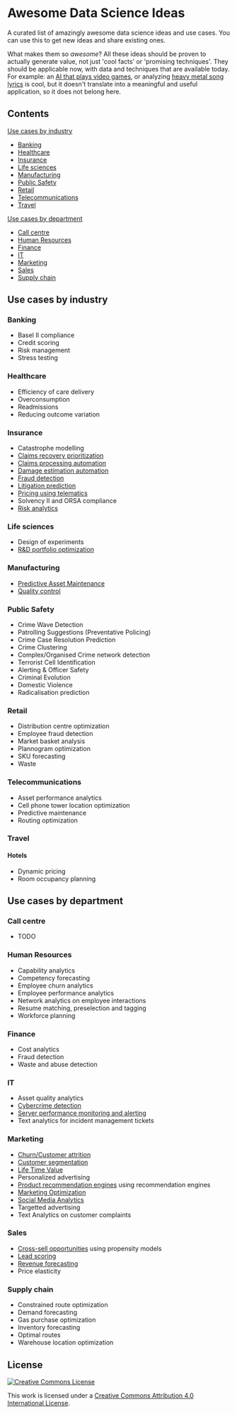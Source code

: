 # Awesome Data Science Ideas

A curated list of amazingly awesome data science ideas and use cases.
You can use this to get new ideas and share existing ones.

What makes them so _awesome_? All these ideas should be proven to actually generate value, not just 'cool facts' or 'promising techniques'. They should be applicable now, with data and techniques that are available today. For example: an [AI that plays video games](http://www.wired.co.uk/article/google-deepmind-atari), or analyzing [heavy metal song lyrics](http://www.degeneratestate.org/posts/2016/Apr/20/heavy-metal-and-natural-language-processing-part-1/) is cool, but it doesn't translate into a meaningful and useful application, so it does not belong here. 

## Contents
[Use cases by industry](#use-cases-by-industry)
- [Banking](#banking)
- [Healthcare](#healthcare)
- [Insurance](#insurance)
- [Life sciences](#life-sciences)
- [Manufacturing](#manufacturing)
- [Public Safety](#public-safety)
- [Retail](#retail)
- [Telecommunications](#telecommunications)
- [Travel](#travel)
  
[Use cases by department](#use-cases-by-department)

- [Call centre](#call-centre)
- [Human Resources](#human-resources)
- [Finance](#finance)
- [IT](#it)
- [Marketing](#marketing)
- [Sales](#sales)
- [Supply chain](#supply-chain)
  

## Use cases by industry
### Banking

- Basel II compliance
- Credit scoring
- Risk management
- Stress testing


### Healthcare
- Efficiency of care delivery
- Overconsumption
- Readmissions
- Reducing outcome variation

### Insurance
- Catastrophe modelling
- [Claims recovery prioritization](https://cdn2.hubspot.net/hubfs/2176909/Elder-Research-Case-Study-Prioritizing-Long-Term-Care-Claims.pdf)
- [Claims processing automation](http://www.lexmark.com/en_us/solutions/financial-process-automation/terminology/claims-processing/insurance-claims-processing.html)
- [Damage estimation automation](http://www.repairerdrivennews.com/2016/10/11/tractable-ceo-says-ai-will-assess-vehicle-damage-for-mitchell-company-specializes-in-ai-photo-analysis/)
- [Fraud detection](http://www.jstor.org/stable/3182781)
- [Litigation prediction](http://www.propertycasualty360.com/2014/08/22/using-predictive-analytics-in-litigation-managemen?slreturn=1483353120)
- [Pricing using telematics](https://lirias.kuleuven.be/handle/123456789/552745)
- Solvency II and ORSA compliance
- [Risk analytics](https://en.wikipedia.org/wiki/Analytics#Risk_analytics)


### Life sciences
- Design of experiments
- [R&D portfolio optimization](http://www.athlycs.be/portfolio-insight)

### Manufacturing
- [Predictive Asset Maintenance](http://www.genesissolutions.com/asset-management-to-be-a-key-in-internet-of-things-manufacturing-deployments/)
- [Quality control](http://necsi.edu/affiliates/braha/IEEE-Cleaning_02.pdf)

### Public Safety
- Crime Wave Detection
- Patrolling Suggestions (Preventative Policing)
- Crime Case Resolution Prediction
- Crime Clustering
- Complex/Organised Crime network detection
- Terrorist Cell Identification
- Alerting & Officer Safety
- Criminal Evolution
- Domestic Violence
- Radicalisation prediction

### Retail
- Distribution centre optimization
- Employee fraud detection
- Market basket analysis
- Plannogram optimization
- SKU forecasting
- Waste

### Telecommunications
- Asset performance analytics
- Cell phone tower location optimization
- Predictive maintenance
- Routing optimization

### Travel
#### Hotels
- Dynamic pricing
- Room occupancy planning

## Use cases by department
### Call centre
- TODO


### Human Resources
- Capability analytics
- Competency forecasting
- Employee churn analytics
- Employee performance analytics
- Network analytics on employee interactions
- Resume matching, preselection and tagging
- Workforce planning

### Finance
- Cost analytics
- Fraud detection
- Waste and abuse detection

### IT
- Asset quality analytics
- [Cybercrime detection](http://www.sas.com/en_be/software/fraud-security-intelligence/cybersecurity-solutions.html)
- [Server performance monitoring and alerting](http://www.coscale.com/)
- Text analytics for incident management tickets

### Marketing


- [Churn/Customer attrition](https://en.wikipedia.org/wiki/Customer_attrition#prediction)
- [Customer segmentation](https://ds4ci.files.wordpress.com/2013/09/user08_jimp_custseg_revnov08.pdf)
- [Life Time Value](https://dataorigami.net/blogs/napkin-folding/18868411-lifetimes-measuring-customer-lifetime-value-in-python)
- Personalized advertising
- [Product recommendation engines](http://www.kdnuggets.com/2015/10/big-data-recommendation-systems-change-lives.html) using recommendation engines
- [Marketing Optimization](http://www.marketingoptimizer.com/marketing-optimization/)
- [Social Media Analytics](https://cran.r-project.org/web/packages/SocialMediaLab/)
- Targetted advertising
- Text Analytics on customer complaints

### Sales

- [Cross-sell opportunities](https://www.analyticsvidhya.com/blog/2015/08/learn-cross-selling-upselling/) using propensity models
- [Lead scoring](http://marketingland.com/maximizing-lead-scoring-analytics-use-big-data-b2b-101956)
- [Revenue forecasting](http://analytics.ncsu.edu/sesug/2007/PO10.pdf)
- Price elasticity

### Supply chain
- Constrained route optimization
- Demand forecasting
- Gas purchase optimization
- Inventory forecasting
- Optimal routes
- Warehouse location optimization

## License

[![Creative Commons License](http://i.creativecommons.org/l/by/4.0/88x31.png)](http://creativecommons.org/licenses/by/4.0/)

This work is licensed under a [Creative Commons Attribution 4.0 International License](http://creativecommons.org/licenses/by/4.0/).
